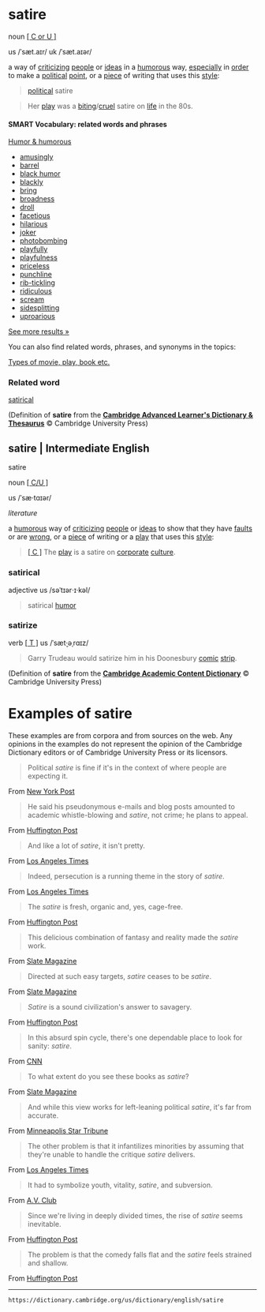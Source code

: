 # satire

noun [\[ C or U \]](https://dictionary.cambridge.org/us/help/codes.html)

us /ˈsæt.aɪr/
uk /ˈsæt.aɪər/

a way of [criticizing](https://dictionary.cambridge.org/us/dictionary/english/criticize "criticizing") [people](https://dictionary.cambridge.org/us/dictionary/english/people "people") or [ideas](https://dictionary.cambridge.org/us/dictionary/english/idea "ideas") in a [humorous](https://dictionary.cambridge.org/us/dictionary/english/humor "humorous") way, [especially](https://dictionary.cambridge.org/us/dictionary/english/especially "especially") in [order](https://dictionary.cambridge.org/us/dictionary/english/order "order") to make a [political](https://dictionary.cambridge.org/us/dictionary/english/political "political") [point](https://dictionary.cambridge.org/us/dictionary/english/point "point"), or a [piece](https://dictionary.cambridge.org/us/dictionary/english/piece "piece") of writing that uses this [style](https://dictionary.cambridge.org/us/dictionary/english/style "style"):

>[political](https://dictionary.cambridge.org/us/dictionary/english/political "political") satire

>Her [play](https://dictionary.cambridge.org/us/dictionary/english/play "play") was a [biting](https://dictionary.cambridge.org/us/dictionary/english/biting "biting")/[cruel](https://dictionary.cambridge.org/us/dictionary/english/cruel "cruel") satire on [life](https://dictionary.cambridge.org/us/dictionary/english/life "life") in the 80s.

#### SMART Vocabulary: related words and phrases

[Humor & humorous](https://dictionary.cambridge.org/us/topics/entertainment/humour-and-humorous/ "Words and phrases related to satire in the topic Humor & humorous")

-   [amusingly]( https://dictionary.cambridge.org/us/dictionary/english/amusingly?topic=humour-and-humorous  "amusingly")
-   [barrel]( https://dictionary.cambridge.org/us/dictionary/english/barrel?topic=humour-and-humorous  "barrel")
-   [black humor]( https://dictionary.cambridge.org/us/dictionary/english/black-humor?topic=humour-and-humorous  "black humor")
-   [blackly]( https://dictionary.cambridge.org/us/dictionary/english/blackly?topic=humour-and-humorous  "blackly")
-   [bring]( https://dictionary.cambridge.org/us/dictionary/english/bring?topic=humour-and-humorous  "bring")
-   [broadness]( https://dictionary.cambridge.org/us/dictionary/english/broadness?topic=humour-and-humorous  "broadness")
-   [droll]( https://dictionary.cambridge.org/us/dictionary/english/droll?topic=humour-and-humorous  "droll")
-   [facetious]( https://dictionary.cambridge.org/us/dictionary/english/facetious?topic=humour-and-humorous  "facetious")
-   [hilarious]( https://dictionary.cambridge.org/us/dictionary/english/hilarious?topic=humour-and-humorous  "hilarious")
-   [joker]( https://dictionary.cambridge.org/us/dictionary/english/joker?topic=humour-and-humorous  "joker")
-   [photobombing]( https://dictionary.cambridge.org/us/dictionary/english/photobombing?topic=humour-and-humorous  "photobombing")
-   [playfully]( https://dictionary.cambridge.org/us/dictionary/english/playfully?topic=humour-and-humorous  "playfully")
-   [playfulness]( https://dictionary.cambridge.org/us/dictionary/english/playfulness?topic=humour-and-humorous  "playfulness")
-   [priceless]( https://dictionary.cambridge.org/us/dictionary/english/priceless?topic=humour-and-humorous  "priceless")
-   [punchline]( https://dictionary.cambridge.org/us/dictionary/english/punchline?topic=humour-and-humorous  "punchline")
-   [rib-tickling]( https://dictionary.cambridge.org/us/dictionary/english/rib-tickling?topic=humour-and-humorous  "rib-tickling")
-   [ridiculous]( https://dictionary.cambridge.org/us/dictionary/english/ridiculous?topic=humour-and-humorous  "ridiculous")
-   [scream]( https://dictionary.cambridge.org/us/dictionary/english/scream?topic=humour-and-humorous  "scream")
-   [sidesplitting]( https://dictionary.cambridge.org/us/dictionary/english/sidesplitting?topic=humour-and-humorous  "sidesplitting")
-   [uproarious]( https://dictionary.cambridge.org/us/dictionary/english/uproarious?topic=humour-and-humorous  "uproarious")

[See more results »](https://dictionary.cambridge.org/us/topics/entertainment/humour-and-humorous/ "Words and phrases related to satire in the topic Humor & humorous")

You can also find related words, phrases, and synonyms in the topics:

[Types of movie, play, book etc.](https://dictionary.cambridge.org/us/topics/entertainment/types-of-film-play-book-etc/ "Words and phrases related to satire in the topic Types of movie, play, book etc.")

### **Related word**

[satirical](https://dictionary.cambridge.org/us/dictionary/english/satirical "meaning of satirical")

(Definition of **satire** from the [**Cambridge Advanced Learner's Dictionary & Thesaurus**](https://dictionary.cambridge.org/us/dictionary/english/ "Cambridge Advanced Learner's Dictionary & Thesaurus") © Cambridge University Press)

**satire** | Intermediate English
---------------------------------

satire

noun [\[ C/U \]](https://dictionary.cambridge.org/us/help/codes.html)

us /ˈsæ‧tɑɪər/

*literature*

a [humorous](https://dictionary.cambridge.org/us/dictionary/english/humor "humorous") way of [criticizing](https://dictionary.cambridge.org/us/dictionary/english/criticize "criticizing") [people](https://dictionary.cambridge.org/us/dictionary/english/people "people") or [ideas](https://dictionary.cambridge.org/us/dictionary/english/idea "ideas") to show that they have [faults](https://dictionary.cambridge.org/us/dictionary/english/fault "faults") or are [wrong](https://dictionary.cambridge.org/us/dictionary/english/wrong "wrong"), or a [piece](https://dictionary.cambridge.org/us/dictionary/english/piece "piece") of writing or a [play](https://dictionary.cambridge.org/us/dictionary/english/play "play") that uses this [style](https://dictionary.cambridge.org/us/dictionary/english/style "style"):

>[\[ C \]](https://dictionary.cambridge.org/us/help/codes.html) The [play](https://dictionary.cambridge.org/us/dictionary/english/play "play") is a satire on [corporate](https://dictionary.cambridge.org/us/dictionary/english/corporate "corporate") [culture](https://dictionary.cambridge.org/us/dictionary/english/culture "culture").

### satirical

adjective
us /səˈtɪər‧ɪ‧kəl/

>satirical [humor](https://dictionary.cambridge.org/us/dictionary/english/humor "humor")

### satirize

verb [\[ T \]](https://dictionary.cambridge.org/us/help/codes.html) 
us /ˈsæt̬‧əˌrɑɪz/

>Garry Trudeau would satirize him in his Doonesbury [comic](https://dictionary.cambridge.org/us/dictionary/english/comic "comic") [strip](https://dictionary.cambridge.org/us/dictionary/english/strip "strip").

(Definition of **satire** from the [**Cambridge Academic Content Dictionary**](https://dictionary.cambridge.org/us/dictionary/english/ "Cambridge Academic Content Dictionary") © Cambridge University Press)

# Examples of satire
These examples are from corpora and from sources on the web. Any opinions in the examples do not represent the opinion of the Cambridge Dictionary editors or of Cambridge University Press or its licensors.

>Political *satire* is fine if it's in the context of where people are expecting it.

From [New York Post](http://nypost.com/2012/10/10/pizza-hut-offering-lifetime-of-free-pizza-to-anyone-who-asks-obama-or-romney-about-toppings-during-debate/)

>He said his pseudonymous e-mails and blog posts amounted to academic whistle-blowing and *satire*, not crime; he plans to appeal.

From [Huffington Post](http://www.huffingtonpost.com/2010/10/21/carla-franklin-lawsuit-go_n_771063.html)


>And like a lot of *satire*, it isn't pretty.

From [Los Angeles Times](http://www.latimes.com/entertainment/arts/miranda/la-et-cam-satire-miranda-20150115-column.html)  

>Indeed, persecution is a running theme in the story of *satire*.

From [Los Angeles Times](http://www.latimes.com/entertainment/arts/miranda/la-et-cam-satire-miranda-20150115-column.html)  

>The *satire* is fresh, organic and, yes, cage-free.

From [Huffington Post](http://www.huffingtonpost.com/2012/04/04/peabody-awards_n_1402661.html)  

>This delicious combination of fantasy and reality made the *satire* work.

From [Slate Magazine](http://www.slate.com/articles/technology/history_of_innovation/2014/04/rube_goldberg_heath_robinson_and_the_history_of_fictional_inventions.html)  

>Directed at such easy targets, *satire* ceases to be *satire*.

From [Slate Magazine](http://www.slate.com/articles/arts/the_completist/2013/04/jane_austen_books_ranked_and_reconsidered_from_emma_to_persuasion.html)  

>*Satire* is a sound civilization's answer to savagery.

From [Huffington Post](http://www.huffingtonpost.com/flemming-rose/charlie-hebdo-attack-silence_b_6458992.html)  

>In this absurd spin cycle, there's one dependable place to look for sanity: *satire*.

From [CNN](http://www.cnn.com/2011/OPINION/04/15/avlon.kyl.truth/)  

>To what extent do you see these books as *satire*?

From [Slate Magazine](http://www.slate.com/blogs/browbeat/2014/10/21/listen_up_philip_ike_zimmerman_books_in_the_movie_satirize_philip_roth_and.html)  

>And while this view works for left-leaning political *satire*, it's far from accurate.

From [Minneapolis Star Tribune](http://www.startribune.com/who-should-be-in-charge-in-event-of-protests-the-person-trained-for-the-job-police-chief/416981464/)  

>The other problem is that it infantilizes minorities by assuming that they're unable to handle the critique *satire* delivers.

From [Los Angeles Times](http://www.latimes.com/opinion/op-ed/la-oe-cottee-real-housewives-of-isis-20170110-story.html)  

>It had to symbolize youth, vitality, *satire*, and subversion.

From [A.V. Club](http://www.avclub.com/article/how-bad-can-it-be-case-file-23-isaturday-night-liv-84591)  

>Since we're living in deeply divided times, the rise of *satire* seems inevitable.

From [Huffington Post](http://www.huffingtonpost.com/anis-shivani/iowa-writers-workshop-gra_b_578258.html)  

>The problem is that the comedy falls flat and the *satire* feels strained and shallow.

From [Huffington Post](http://www.huffingtonpost.com/william-ambler/ian-mcewan-an-overview_1_b_2199967.html)

---
`https://dictionary.cambridge.org/us/dictionary/english/satire`